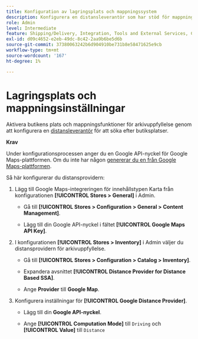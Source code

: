```yaml
---
title: Konfiguration av lagringsplats och mappningssystem
description: Konfigurera en distansleverantör som har stöd för mappning av lagringsplats i butikens gränssnitt. Butiksuppfyllelselösningarna kräver en distansleverantör för att möjliggöra butikssökning och andra mappnings- och schemaläggningsfunktioner för hela arbetsflödet.
role: Admin
level: Intermediate
feature: Shipping/Delivery, Integration, Tools and External Services, Configuration
exl-id: d09c4652-e2eb-49dc-8c42-2aa9b6be5d6b
source-git-commit: 37380063242b6d904910be731b8e58471625e9cb
workflow-type: tm+mt
source-wordcount: '167'
ht-degree: 1%

---
```


# Lagringsplats och mappningsinställningar

Aktivera butikens plats och mappningsfunktioner för arkivuppfyllelse genom att konfigurera en [distansleverantör](https://experienceleague.adobe.com/en/docs/commerce-admin/inventory/configuration/distance-priority-algorithm) för att söka efter butiksplatser.

**Krav**

Under konfigurationsprocessen anger du en Google API-nyckel för Google Maps-plattformen. Om du inte har någon [genererar du en från Google Maps-plattformen](https://experienceleague.adobe.com/en/docs/commerce-admin/inventory/configuration/distance-priority-algorithm#configure-google-maps).

Så här konfigurerar du distansprovidern:

1. Lägg till Google Maps-integreringen för innehållstypen Karta från konfigurationen **[!UICONTROL Stores > General]** i Admin.

   - Gå till **[!UICONTROL Stores > Configuration  > General > Content Management]**.

   - Lägg till din Google API-nyckel i fältet **[!UICONTROL Google Maps API Key]**.

1. I konfigurationen **[!UICONTROL Stores > Inventory]** i Admin väljer du distansprovidern för arkivuppfyllelse.

   - Gå till **[!UICONTROL Stores > Configuration > Catalog > Inventory]**.

   - Expandera avsnittet **[!UICONTROL Distance Provider for Distance Based SSA]**.

   - Ange **Provider** till **Google Map**.

1. Konfigurera inställningar för **[!UICONTROL Google Distance Provider]**.

   - Lägg till din **Google API-nyckel**.

   - Ange **[!UICONTROL Computation Mode]** till `Driving` och **[!UICONTROL Value]** till `Distance`
